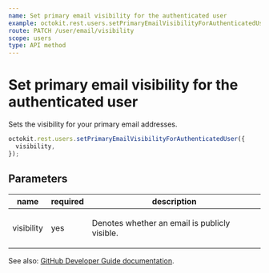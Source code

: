 ```yaml
---
name: Set primary email visibility for the authenticated user
example: octokit.rest.users.setPrimaryEmailVisibilityForAuthenticatedUser({ visibility })
route: PATCH /user/email/visibility
scope: users
type: API method
---
```


# Set primary email visibility for the authenticated user

Sets the visibility for your primary email addresses.

```js
octokit.rest.users.setPrimaryEmailVisibilityForAuthenticatedUser({
  visibility,
});
```

## Parameters

<table>
  <thead>
    <tr>
      <th>name</th>
      <th>required</th>
      <th>description</th>
    </tr>
  </thead>
  <tbody>
    <tr><td>visibility</td><td>yes</td><td>

Denotes whether an email is publicly visible.

</td></tr>
  </tbody>
</table>

See also: [GitHub Developer Guide documentation](https://docs.github.com/enterprise-cloud@latest//rest/reference/users#set-primary-email-visibility-for-the-authenticated-user).
